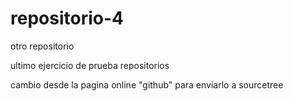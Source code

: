 # repositorio-4
otro repositorio



ultimo ejercicio de prueba repositorios


cambio desde la pagina online "github" para enviarlo a sourcetree
